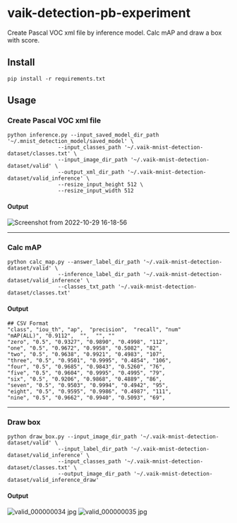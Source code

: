 # vaik-detection-pb-experiment

Create Pascal VOC xml file by inference model. Calc mAP and draw a box with score.

## Install

```shell
pip install -r requirements.txt
```

## Usage

### Create Pascal VOC xml file

```shell
python inference.py --input_saved_model_dir_path '~/.mnist_detection_model/saved_model' \
                --input_classes_path '~/.vaik-mnist-detection-dataset/classes.txt' \
                --input_image_dir_path '~/.vaik-mnist-detection-dataset/valid' \
                --output_xml_dir_path '~/.vaik-mnist-detection-dataset/valid_inference' \
                --resize_input_height 512 \
                --resize_input_width 512
```

#### Output

![Screenshot from 2022-10-29 16-18-56](https://user-images.githubusercontent.com/116471878/198819253-0c56c4f5-6e5f-4d7a-99ad-ab49dec985b0.png)

-----

### Calc mAP

```shell
python calc_map.py --answer_label_dir_path '~/.vaik-mnist-detection-dataset/valid' \
                --inference_label_dir_path '~/.vaik-mnist-detection-dataset/valid_inference' \
                --classes_txt_path '~/.vaik-mnist-detection-dataset/classes.txt'
```

#### Output

``` text
## CSV Format
"class", "iou_th", "ap",  "precision",  "recall", "num" 
"mAP(ALL)", "0.9112",  "",  "", ""
"zero", "0.5", "0.9327", "0.9890", "0.4998", "112", 
"one", "0.5", "0.9672", "0.9958", "0.5082", "82", 
"two", "0.5", "0.9638", "0.9921", "0.4983", "107", 
"three", "0.5", "0.9501", "0.9995", "0.4854", "106", 
"four", "0.5", "0.9685", "0.9843", "0.5260", "76", 
"five", "0.5", "0.9604", "0.9995", "0.4995", "79", 
"six", "0.5", "0.9206", "0.9868", "0.4889", "86", 
"seven", "0.5", "0.9503", "0.9994", "0.4942", "95", 
"eight", "0.5", "0.9595", "0.9986", "0.4987", "111", 
"nine", "0.5", "0.9662", "0.9940", "0.5093", "69", 
```

----

### Draw box

```shell
python draw_box.py --input_image_dir_path '~/.vaik-mnist-detection-dataset/valid' \
                --input_label_dir_path '~/.vaik-mnist-detection-dataset/valid_inference' \
                --input_classes_path '~/.vaik-mnist-detection-dataset/classes.txt' \
                --output_image_dir_path '~/.vaik-mnist-detection-dataset/valid_inference_draw'
```

#### Output

![valid_000000034 jpg](https://user-images.githubusercontent.com/116471878/198824432-53eb0f31-255b-4c87-9147-f255ea48be9f.png)
![valid_000000035 jpg](https://user-images.githubusercontent.com/116471878/198824436-cf78def9-eb50-4ec1-a5cd-7c9f26ff05ac.png)